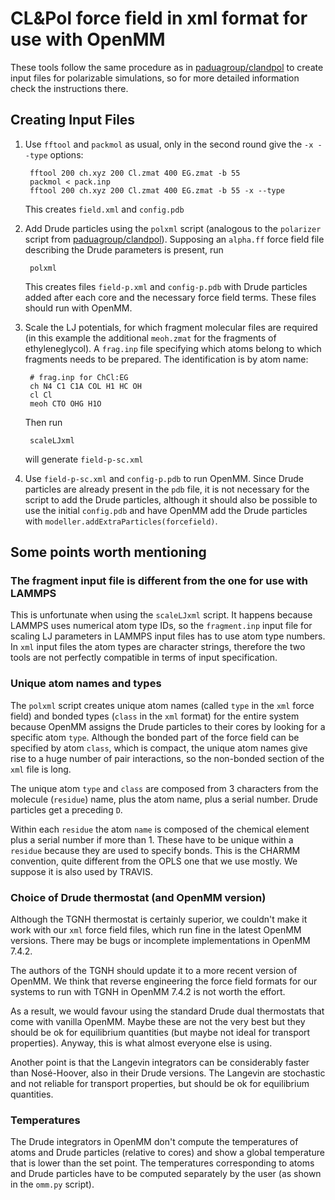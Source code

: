 # CL&Pol force field in xml format for use with OpenMM

These tools follow the same procedure as in [paduagroup/clandpol](https://github.com/paduagroup/clandpol) to create input files for polarizable simulations, so for more detailed information check the instructions there.

## Creating Input Files

1. Use `fftool` and `packmol` as usual, only in the second round give the `-x --type` options:

        fftool 200 ch.xyz 200 Cl.zmat 400 EG.zmat -b 55
        packmol < pack.inp
        fftool 200 ch.xyz 200 Cl.zmat 400 EG.zmat -b 55 -x --type

    This creates `field.xml` and `config.pdb`

2. Add Drude particles using the `polxml` script (analogous to the `polarizer` script from [paduagroup/clandpol](https://github.com/paduagroup/clandpol)). Supposing an `alpha.ff` force field file describing the Drude parameters is present, run

        polxml

    This  creates files `field-p.xml` and `config-p.pdb` with Drude particles added after each core and the necessary force field terms. These files should run with OpenMM.

3. Scale the LJ potentials, for which fragment molecular files are required (in this example the additional `meoh.zmat` for the fragments of ethyleneglycol). A `frag.inp` file specifying which atoms belong to which fragments needs to be prepared. The identification is by atom name:

        # frag.inp for ChCl:EG
        ch N4 C1 C1A COL H1 HC OH
        cl Cl 
        meoh CTO OHG H1O

    Then run

        scaleLJxml

    will generate `field-p-sc.xml`

4. Use `field-p-sc.xml` and `config-p.pdb` to run OpenMM. Since Drude particles are already present in the `pdb` file, it is not necessary for the script to add the Drude particles, although it should also be possible to use the initial `config.pdb` and have OpenMM add the Drude particles with `modeller.addExtraParticles(forcefield)`.


## Some points worth mentioning

### The fragment input file is different from the one for use with LAMMPS

This is unfortunate when using the `scaleLJxml` script. It happens because LAMMPS uses numerical atom type IDs, so the `fragment.inp` input file for scaling LJ parameters in LAMMPS input files has to use atom type numbers. In `xml` input files the atom types are character strings, therefore the two tools are not perfectly compatible in terms of input specification. 


### Unique atom names and types

The `polxml` script creates unique atom names (called `type` in the `xml` force field) and bonded types (`class` in the `xml` format) for the entire system because OpenMM assigns the Drude particles to their cores by looking for a specific atom `type`. Although the bonded part of the force field can be specified by atom `class`, which is compact, the unique atom names give rise to a huge number of pair interactions, so the non-bonded section of the `xml` file is long.

The unique atom `type` and `class` are composed from 3 characters from the molecule (`residue`) name, plus the atom name, plus a serial number. Drude particles get a preceding `D`.

Within each `residue` the atom `name` is composed of the chemical element plus a serial number if more than 1. These have to be unique within a `residue` because they are used to specify bonds. This is the CHARMM convention, quite different from the OPLS one that we use mostly. We suppose it is also used by TRAVIS.


### Choice of Drude thermostat (and OpenMM version) 

Although the TGNH thermostat is certainly superior, we couldn't make it work with our `xml` force field files, which run fine in the latest OpenMM versions. There may be bugs or incomplete implementations in OpenMM 7.4.2.

The authors of the TGNH should update it to a more recent version of OpenMM. We think that reverse engineering the force field formats for our systems to run with TGNH in OpenMM 7.4.2 is not worth the effort.

As a result, we would favour using the standard Drude dual thermostats that come with vanilla OpenMM. Maybe these are not the very best but they should be ok for equilibrium quantities (but maybe not ideal for transport properties). Anyway, this is what almost everyone else is using.

Another point is that the Langevin integrators can be considerably faster than Nosé-Hoover, also in their Drude versions. The Langevin are stochastic and not reliable for transport properties, but should be ok for equilibrium quantities.


### Temperatures

The Drude integrators in OpenMM don't compute the temperatures of atoms and Drude particles (relative to cores) and show a global temperature that is lower than the set point. The temperatures corresponding to atoms and Drude particles have to be computed separately by the user (as shown in the `omm.py` script).

